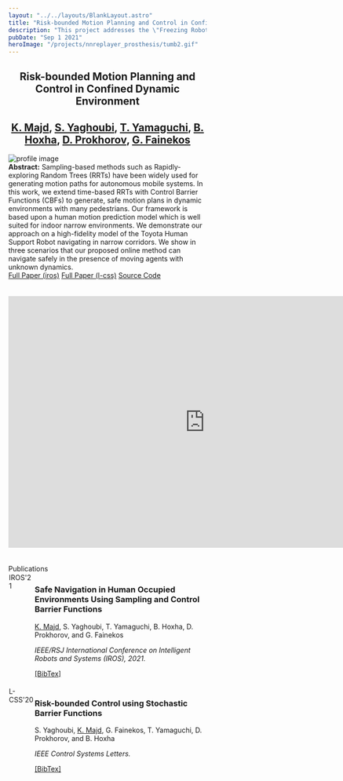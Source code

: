 ```yaml
---
layout: "../../layouts/BlankLayout.astro"
title: "Risk-bounded Motion Planning and Control in Confined Dynamic Environment"
description: "This project addresses the \"Freezing Robot\" problem in dynamic confined environments. We introduced a method to bound the probability of collision in finite-time to a given value."
pubDate: "Sep 1 2021"
heroImage: "/projects/nnreplayer_prosthesis/tumb2.gif"
---
```

<style>
    * {
      box-sizing: border-box;
    }

    /* Create two unequal columns that floats next to each other */
    .column {
      float: left;
      padding: 1px;
    }

    .left {
      width: 13%;
    }

    .right {
      width: 87%;
    }

    /* Clear floats after the columns */
    .row:after {
      content: "";
      display: table;
      clear: both;
    }
</style>
<div class="mb-5">
    <h2 style="text-align:center " id="center" class="text-4xl w-full font-bold ">Risk-bounded Motion Planning and Control in Confined Dynamic Environment</h2>
  </div>
<div class="mb-5">
    <h2 style="text-align:center" id="center" class="font-light text-2xl w-full font-bold "><a
        href="https://k1majd.github.io"
        >K. Majd</a
      >, <a 
        href="https://sites.google.com/asu.edu/syaghoub/home?authuser=0"
        >S. Yaghoubi</a
      >, <a
        href="https://www.linkedin.com/in/tomoya-yamaguchi-6b727645/?originalSubdomain=jp"
        >T. Yamaguchi</a
      >, <a
        href="https://www.bhoxha.com"
        >B. Hoxha</a
      >, <a
        href="https://sites.google.com/site/dvprokhorov/"
        >D. Prokhorov</a
      >, <a
        href="https://fainekos.net"
        >G. Fainekos</a
      ></h2>
  </div>
<div>
    <img
        src="/projects/nnreplayer_prosthesis/tumb3.pdf"
        alt="profile image"
    />
</div>
<div>
<div class="mb-10 text-justify">
    <b> Abstract:</b> 
     Sampling-based methods such as Rapidly-exploring Random Trees (RRTs) have been widely used for generating motion paths for autonomous mobile systems. In this work, we extend time-based RRTs with Control Barrier Functions (CBFs) to generate, safe motion plans in dynamic environments with many pedestrians. Our framework is based upon a human motion prediction model which is well suited for indoor narrow environments. We demonstrate our approach on a high-fidelity model of the Toyota Human Support Robot navigating in narrow corridors. We show in three scenarios that our proposed online method can navigate safely in the presence of moving agents with unknown dynamics. 
  </div>
<div class=" col-xs-12 col-sm-2 ">
<div class="center">
    <div id="col_inner_id-638fba18b86c0" class="fw-col-inner" data-paddings="0px 0px 0px 0px">
		<a href="/papers/IROS21.pdf" target="_blank" id="button_35873d1d8b5611a5c514ec3437e68163" class="btn btn-primary" data-mtop="0" data-mbottom="0">Full Paper (iros)</a>	
        <a href="/papers/LCSS2020.pdf" target="_blank" id="button_35873d1d8b5611a5c514ec3437e68163" class="btn btn-primary" data-mtop="0" data-mbottom="0">Full Paper (l-css)</a>	
        <a href="https://github.com/k1majd/CBF_TB_RRT" target="_blank" id="button_c260602177e94629b947d73881f0eb0a" class="btn btn-primary" data-mtop="0" data-mbottom="0">Source Code</a></div>
        </div>
</div>
<br />
<br />
<div><iframe width="800" height="513" src="https://www.youtube.com/embed/c-yVyN7KvOE" title="Safe Navigation in Human Occupied Environments Using Sampling and Control Barrier Functions" frameborder="0" allow="accelerometer; autoplay; clipboard-write; encrypted-media; gyroscope; picture-in-picture; web-share" allowfullscreen></iframe></div>
<br />
<br />
</div>
  <div class="mb-5">
    <div class="text-3xl w-full font-bold">Publications</div>
  </div>
  <div class="row">
    <div class="column left">
      <span class="badge">IROS'21</span>
    </div>
    <div class="column right">
      <h3 class="font-semibold mb-0.2 text-justify">
        Safe Navigation in Human Occupied Environments Using Sampling and
        Control Barrier Functions
      </h3>
      <p class="font-light text-sm">
        <ins>K. Majd</ins>, S. Yaghoubi, T. Yamaguchi, B. Hoxha, D. Prokhorov,
        and G. Fainekos
      </p>
      <i class="font-light text-sm">
        IEEE/RSJ International Conference on Intelligent Robots and Systems
        (IROS), 2021.
      </i>
      <p class="my-2 text-justify"></p>
      <a href="/bib/iros21.txt">[BibTex]</a>
      <!-- <a href="/posters/poster_ICRA2022.png">[poster]</a> -->
    </div>
  </div>

  <br />
  <div class="row">
    <div class="column left">
      <span class="badge">L-CSS'20</span>
    </div>
    <div class="column right">
      <h3 class="font-semibold mb-0.2 text-justify">
        Risk-bounded Control using Stochastic Barrier Functions
      </h3>
      <p class="font-light text-sm">
        S. Yaghoubi, <ins>K. Majd</ins>, G. Fainekos, T. Yamaguchi, D.
        Prokhorov, and B. Hoxha
      </p>
      <i class="font-light text-sm"> IEEE Control Systems Letters.</i>
      <p class="my-2 text-justify"></p>
      <a href="/bib/lcss20.txt">[BibTex]</a>
      <!-- <a href="/posters/poster_ICRA2022.png">[poster]</a> -->
    </div>
  </div>